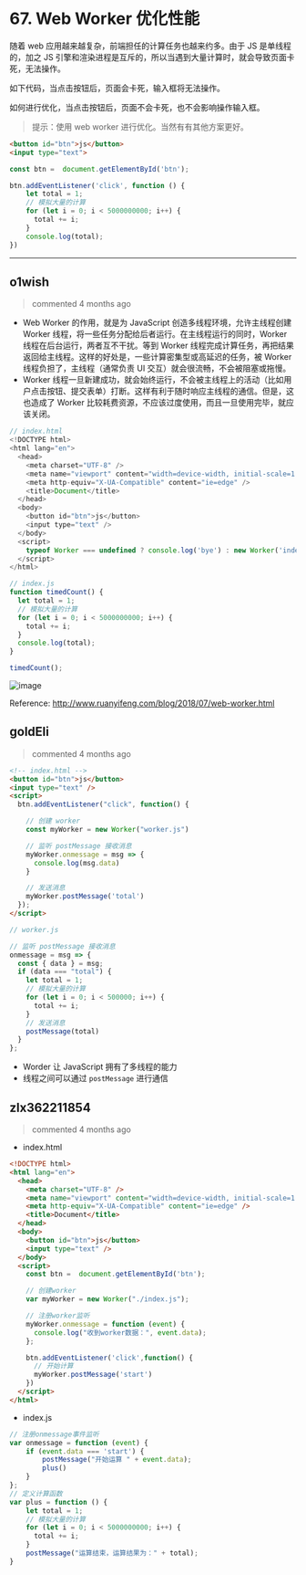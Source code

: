 
 # 67. Web Worker 优化性能 
 随着 web 应用越来越复杂，前端担任的计算任务也越来约多。由于 JS 是单线程的，加之 JS 引擎和渲染进程是互斥的，所以当遇到大量计算时，就会导致页面卡死，无法操作。

如下代码，当点击按钮后，页面会卡死，输入框将无法操作。

如何进行优化，当点击按钮后，页面不会卡死，也不会影响操作输入框。

> 提示：使用 web worker 进行优化。当然有有其他方案更好。

```html
<button id="btn">js</button>
<input type="text">
```
```javaScript
const btn =  document.getElementById('btn');

btn.addEventListener('click', function () {
    let total = 1;
    // 模拟大量的计算
    for (let i = 0; i < 5000000000; i++) {
      total += i;
    }
    console.log(total);
})
``` 
 ***
## o1wish 
 > commented 4 months ago 

- Web Worker 的作用，就是为 JavaScript 创造多线程环境，允许主线程创建 Worker 线程，将一些任务分配给后者运行。在主线程运行的同时，Worker 线程在后台运行，两者互不干扰。等到 Worker 线程完成计算任务，再把结果返回给主线程。这样的好处是，一些计算密集型或高延迟的任务，被 Worker 线程负担了，主线程（通常负责 UI 交互）就会很流畅，不会被阻塞或拖慢。
- Worker 线程一旦新建成功，就会始终运行，不会被主线程上的活动（比如用户点击按钮、提交表单）打断。这样有利于随时响应主线程的通信。但是，这也造成了 Worker 比较耗费资源，不应该过度使用，而且一旦使用完毕，就应该关闭。


```javascript
// index.html 
<!DOCTYPE html>
<html lang="en">
  <head>
    <meta charset="UTF-8" />
    <meta name="viewport" content="width=device-width, initial-scale=1.0" />
    <meta http-equiv="X-UA-Compatible" content="ie=edge" />
    <title>Document</title>
  </head>
  <body>
    <button id="btn">js</button>
    <input type="text" />
  </body>
  <script>
    typeof Worker === undefined ? console.log('bye') : new Worker('index.js');
  </script>
</html>

// index.js
function timedCount() {
  let total = 1;
  // 模拟大量的计算
  for (let i = 0; i < 5000000000; i++) {
    total += i;
  }
  console.log(total);
}

timedCount();

```

![image](https://user-images.githubusercontent.com/43943810/68000805-7105b880-fc59-11e9-8765-05a61bf65e3a.png)

Reference: http://www.ruanyifeng.com/blog/2018/07/web-worker.html

## goldEli 
 > commented 4 months ago 


```html
<!-- index.html -->
<button id="btn">js</button>
<input type="text" />
<script>
  btn.addEventListener("click", function() {

    // 创建 worker
    const myWorker = new Worker("worker.js")

    // 监听 postMessage 接收消息
    myWorker.onmessage = msg => {
      console.log(msg.data)
    }

    // 发送消息
    myWorker.postMessage('total')
  });
</script>

```


```javaScript
// worker.js

// 监听 postMessage 接收消息
onmessage = msg => {
  const { data } = msg;
  if (data === "total") {
    let total = 1;
    // 模拟大量的计算
    for (let i = 0; i < 500000; i++) {
      total += i;
    }
    // 发送消息
    postMessage(total)
  }
};

```

* Worder 让 JavaScript 拥有了多线程的能力
* 线程之间可以通过 `postMessage` 进行通信
## zlx362211854 
 > commented 4 months ago 

* index.html

```html
<!DOCTYPE html>
<html lang="en">
  <head>
    <meta charset="UTF-8" />
    <meta name="viewport" content="width=device-width, initial-scale=1.0" />
    <meta http-equiv="X-UA-Compatible" content="ie=edge" />
    <title>Document</title>
  </head>
  <body>
    <button id="btn">js</button>
    <input type="text" />
  </body>
  <script>
    const btn =  document.getElementById('btn');

    // 创建worker
    var myWorker = new Worker("./index.js");

    // 注册worker监听
    myWorker.onmessage = function (event) {
      console.log("收到worker数据：", event.data);
    };

    btn.addEventListener('click',function() {
      // 开始计算
      myWorker.postMessage('start')
    })
  </script>
</html>


```
* index.js

```javascript
// 注册onmessage事件监听
var onmessage = function (event) {
	if (event.data === 'start') {
		postMessage("开始运算 " + event.data);
		plus()
	}
};
// 定义计算函数
var plus = function () {
    let total = 1;
    // 模拟大量的计算
    for (let i = 0; i < 5000000000; i++) {
      total += i;
    }
    postMessage("运算结束，运算结果为：" + total);
}

```
